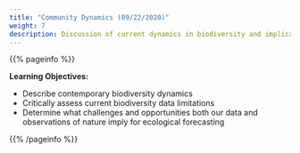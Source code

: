 ```yaml
---
title: "Community Dynamics (09/22/2020)"
weight: 7
description: Discussion of current dynamics in biodiversity and implications for forecasting
---
```


{{% pageinfo %}}

**Learning Objectives:**
* Describe contemporary biodiversity dynamics
* Critically assess current biodiversity data limitations
* Determine what challenges and opportunities both our data and observations of nature imply for ecological forecasting 

{{% /pageinfo %}}

